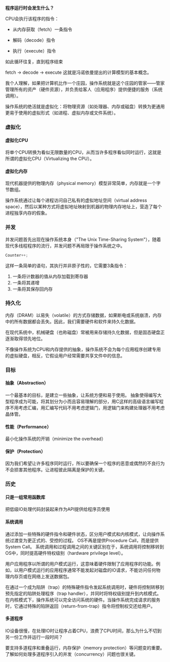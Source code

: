 **程序运行时会发生什么？**

CPU会执行该程序的指令：
- 从内存获取（fetch）一条指令

- 解码（decode）指令

- 执行（execute）指令

如此循环往复，直到程序结束

fetch -> decode -> execute 这就是冯诺依曼提出的计算模型的基本概念。

我个人理解，如果把计算机比作一个庄园，操作系统就是这个庄园的管家——管家管理所有的资产（硬件资源），并负责给客人（应用程序）提供便捷的服务（系统调用）。

操作系统的绝活就是虚拟化：将物理资源（如处理器、内存或磁盘）转换为更通用更易于使用的虚拟形式（如进程、虚拟内存或文件系统）。

### 虚拟化
#### 虚拟化CPU
将单个CPU转换为看似无限数量的CPU，从而当许多程序看似同时运行，这就是所谓的虚拟化CPU（Virtualizing the CPU）。

#### 虚拟化内存
现代机器提供的物理内存（physical memory）模型非常简单，内存就是一个字节数组。

操作系统通过让每个进程访问自己私有的虚拟地址空间（virtual address space），然后以某种方式将虚拟地址映射到机器的物理内存地址上，营造了每个进程独享内存的假象。

### 并发
并发问题首先出现在操作系统本身（"The Unix Time-Sharing System"），随着现代多线程程序的流行，并发问题不再局限于操作系统之中。
```C
Counter++;
```
这样一条简单的语句，其执行并非原子性的，它需要3条指令：
1. 一条将计数器的值从内存加载到寄存器
2. 一条将其递增
3. 一条将其保存回内存

### 持久化
内存（DRAM）以易失（volatile）的方式存储数据，如果断电或系统崩溃，内存中的所有数据都会丢失。因此，我们需要硬件和软件来持久化数据。

在现代系统中，机械硬盘（也称磁盘）常被用来存储持久化数据，但是固态硬盘正逐渐取得领先地位。

不像操作系统为CPU和内存提供的抽象，操作系统不会为每个应用程序创建专用的虚拟硬盘，相反，它假设用户经常需要共享文件中的信息。

### 目标

#### 抽象（Abstraction）
一个最基本的目标，是建立一些抽象，让系统方便和易于使用。
抽象使得编写大型程序成为可能，将其划分为小而且容易理解的部分，用C这样的高级语言编写程序不用考虑汇编，用汇编写代码不用考虑逻辑门，用逻辑门来构建处理器不用考虑晶体管。

#### 性能（Performance）
最小化操作系统的开销（minimize the overhead）

#### 保护（Protection）
因为我们希望让许多程序同时运行，所以要确保一个程序的恶意或偶然的不良行为不会损害其他程序。让进程彼此隔离是保护的关键。

### 历史
#### 只是一组常用函数库
把低级IO处理代码封装起来作为API提供给程序员使用

#### 系统调用
通过添加一些特殊的硬件指令和硬件状态，区分用户模式和内核模式，让向操作系统过渡变为更正式的、受控的过程。
OS不再是提供Procedure Call，而是提供System Call。
系统调用和过程调用之间的关键区别在于，系统调用将控制移转到OS中，同时提高硬件特权级别（hardware privilege level）。

用户应用程序以所谓的用户模式运行，这意味着硬件限制了应用程序的功能。例如，以用户模式运行的应用程序通常不能发起对磁盘的IO请求，不能访问任何物理内存页或在网络上发送数据包。

在通过一个成为陷阱（trap）的特殊硬件指令发起系统调用时，硬件将控制转移到预先指定的陷阱处理程序（trap handler），并同时将特权级别提升到内核模式。在内核模式下，操作系统可以完全访问系统的硬件。当操作系统完成请求的服务时，它通过特殊的陷阱返回（return-from-trap）指令将控制权交还给用户。

#### 多道程序
IO设备很慢，在处理IO时让程序占着CPU，浪费了CPU时间，那么为什么不切到另一份工作并运行一段时间？

要支持多道程序和重叠运行，内存保护（memory protection）等问题变的重要。了解如何处理多道程序引入的并发（concurrency）问题也很关键。